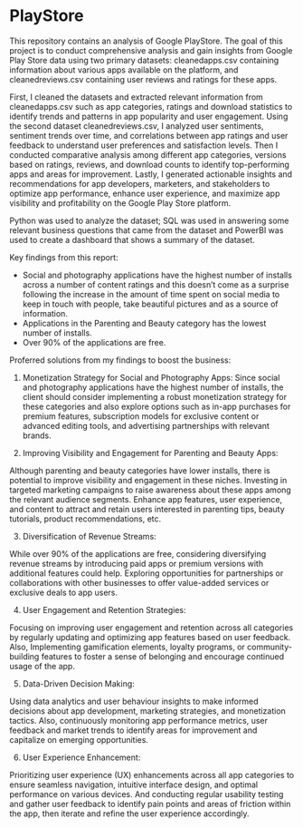 # PlayStore
This repository contains an analysis of Google PlayStore. The goal of this project is to conduct comprehensive analysis and gain insights from Google Play Store data using two primary datasets: cleanedapps.csv containing information about various apps available on the platform, and cleanedreviews.csv containing user reviews and ratings for these apps.

First, I cleaned the datasets and extracted relevant information from cleanedapps.csv such as app categories, ratings and download statistics to identify trends and patterns in app popularity and user engagement. Using the second dataset cleanedreviews.csv, I analyzed user sentiments, sentiment trends over time, and correlations between app ratings and user feedback to understand user preferences and satisfaction levels. Then I conducted comparative analysis among different app categories, versions based on ratings, reviews, and download counts to identify top-performing apps and areas for improvement. Lastly, I generated actionable insights and recommendations for app developers, marketers, and stakeholders to optimize app performance, enhance user experience, and maximize app visibility and profitability on the Google Play Store platform.

Python was used to analyze the dataset;
SQL was used in answering some relevant business questions that came from the dataset and
PowerBI was used to create a dashboard that shows a summary of the dataset.

Key findings from this report:
- Social and photography applications have the highest number of installs across a number of content ratings and this doesn’t come as a surprise following the increase in the amount of time spent on social media to keep in touch with people, take beautiful pictures and as a source of information.
- Applications in the Parenting and Beauty category has the lowest number of installs.
- Over 90% of the applications are free.


Proferred solutions from my findings to boost the business:
1. Monetization Strategy for Social and Photography Apps:
Since social and photography applications have the highest number of installs, the client should consider implementing a robust monetization strategy for these categories and also explore options such as in-app purchases for premium features, subscription models for exclusive content or advanced editing tools, and advertising partnerships with relevant brands.

2. Improving Visibility and Engagement for Parenting and Beauty Apps:

Although parenting and beauty categories have lower installs, there is potential to improve visibility and engagement in these niches.
Investing in targeted marketing campaigns to raise awareness about these apps among the relevant audience segments. Enhance app features, user experience, and content to attract and retain users interested in parenting tips, beauty tutorials, product recommendations, etc.

3. Diversification of Revenue Streams:

While over 90% of the applications are free, considering diversifying revenue streams by introducing paid apps or premium versions with additional features could help. Exploring opportunities for partnerships or collaborations with other businesses to offer value-added services or exclusive deals to app users.

4. User Engagement and Retention Strategies:

Focusing on improving user engagement and retention across all categories by regularly updating and optimizing app features based on user feedback. Also, Implementing gamification elements, loyalty programs, or community-building features to foster a sense of belonging and encourage continued usage of the app.

5. Data-Driven Decision Making:

Using data analytics and user behaviour insights to make informed decisions about app development, marketing strategies, and monetization tactics. Also, continuously monitoring app performance metrics, user feedback and market trends to identify areas for improvement and capitalize on emerging opportunities.

6. User Experience Enhancement:

Prioritizing user experience (UX) enhancements across all app categories to ensure seamless navigation, intuitive interface design, and optimal performance on various devices. And conducting regular usability testing and gather user feedback to identify pain points and areas of friction within the app, then iterate and refine the user experience accordingly.
